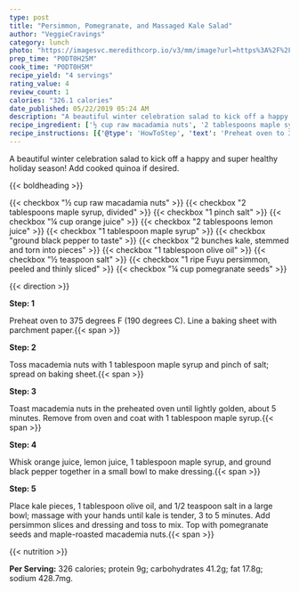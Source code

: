 ```yaml
---
type: post
title: "Persimmon, Pomegranate, and Massaged Kale Salad"
author: "VeggieCravings"
category: lunch
photo: "https://imagesvc.meredithcorp.io/v3/mm/image?url=https%3A%2F%2Fimages.media-allrecipes.com%2Fuserphotos%2F3036705.jpg"
prep_time: "P0DT0H25M"
cook_time: "P0DT0H5M"
recipe_yield: "4 servings"
rating_value: 4
review_count: 1
calories: "326.1 calories"
date_published: 05/22/2019 05:24 AM
description: "A beautiful winter celebration salad to kick off a happy and super healthy holiday season! Add cooked quinoa if desired."
recipe_ingredient: ['½ cup raw macadamia nuts', '2 tablespoons maple syrup, divided', '1 pinch salt', '¼ cup orange juice', '2 tablespoons lemon juice', '1 tablespoon maple syrup', 'ground black pepper to taste', '2 bunches kale, stemmed and torn into pieces', '1 tablespoon olive oil', '½ teaspoon salt', '1 ripe Fuyu persimmon, peeled and thinly sliced', '¼ cup pomegranate seeds']
recipe_instructions: [{'@type': 'HowToStep', 'text': 'Preheat oven to 375 degrees F (190 degrees C). Line a baking sheet with parchment paper.\n'}, {'@type': 'HowToStep', 'text': 'Toss macademia nuts with 1 tablespoon maple syrup and pinch of salt; spread on baking sheet.\n'}, {'@type': 'HowToStep', 'text': 'Toast macademia nuts in the preheated oven until lightly golden, about 5 minutes. Remove from oven and coat with 1 tablespoon maple syrup.\n'}, {'@type': 'HowToStep', 'text': 'Whisk orange juice, lemon juice, 1 tablespoon maple syrup, and ground black pepper together in a small bowl to make dressing.\n'}, {'@type': 'HowToStep', 'text': 'Place kale pieces, 1 tablespoon olive oil, and 1/2 teaspoon salt in a large bowl; massage with your hands until kale is tender, 3 to 5 minutes. Add persimmon slices and dressing and toss to mix. Top with pomegranate seeds and maple-roasted macademia nuts.\n'}]
---
```


A beautiful winter celebration salad to kick off a happy and super healthy holiday season! Add cooked quinoa if desired. 

{{< boldheading >}}

{{< checkbox "½ cup raw macadamia nuts" >}}
{{< checkbox "2 tablespoons maple syrup, divided" >}}
{{< checkbox "1 pinch salt" >}}
{{< checkbox "¼ cup orange juice" >}}
{{< checkbox "2 tablespoons lemon juice" >}}
{{< checkbox "1 tablespoon maple syrup" >}}
{{< checkbox "ground black pepper to taste" >}}
{{< checkbox "2 bunches kale, stemmed and torn into pieces" >}}
{{< checkbox "1 tablespoon olive oil" >}}
{{< checkbox "½ teaspoon salt" >}}
{{< checkbox "1  ripe Fuyu persimmon, peeled and thinly sliced" >}}
{{< checkbox "¼ cup pomegranate seeds" >}}


{{< direction >}}

**Step: 1**

Preheat oven to 375 degrees F (190 degrees C). Line a baking sheet with parchment paper.{{< span >}}

**Step: 2**

Toss macademia nuts with 1 tablespoon maple syrup and pinch of salt; spread on baking sheet.{{< span >}}

**Step: 3**

Toast macademia nuts in the preheated oven until lightly golden, about 5 minutes. Remove from oven and coat with 1 tablespoon maple syrup.{{< span >}}

**Step: 4**

Whisk orange juice, lemon juice, 1 tablespoon maple syrup, and ground black pepper together in a small bowl to make dressing.{{< span >}}

**Step: 5**

Place kale pieces, 1 tablespoon olive oil, and 1/2 teaspoon salt in a large bowl; massage with your hands until kale is tender, 3 to 5 minutes. Add persimmon slices and dressing and toss to mix. Top with pomegranate seeds and maple-roasted macademia nuts.{{< span >}}

{{< nutrition >}}

**Per Serving:** 326 calories; protein 9g; carbohydrates 41.2g; fat 17.8g; sodium 428.7mg.